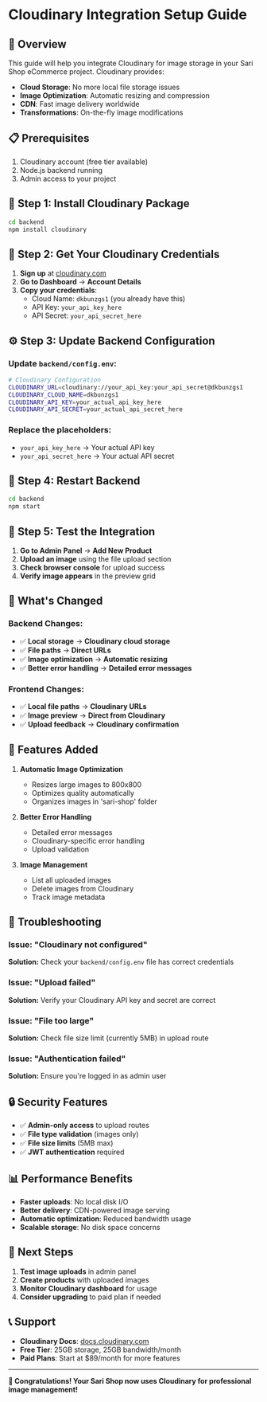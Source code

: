 # Cloudinary Integration Setup Guide

## 🚀 **Overview**
This guide will help you integrate Cloudinary for image storage in your Sari Shop eCommerce project. Cloudinary provides:
- **Cloud Storage**: No more local file storage issues
- **Image Optimization**: Automatic resizing and compression
- **CDN**: Fast image delivery worldwide
- **Transformations**: On-the-fly image modifications

## 📋 **Prerequisites**
1. Cloudinary account (free tier available)
2. Node.js backend running
3. Admin access to your project

## 🔧 **Step 1: Install Cloudinary Package**

```bash
cd backend
npm install cloudinary
```

## 🔑 **Step 2: Get Your Cloudinary Credentials**

1. **Sign up** at [cloudinary.com](https://cloudinary.com)
2. **Go to Dashboard** → **Account Details**
3. **Copy your credentials**:
   - Cloud Name: `dkbunzgs1` (you already have this)
   - API Key: `your_api_key_here`
   - API Secret: `your_api_secret_here`

## ⚙️ **Step 3: Update Backend Configuration**

### **Update `backend/config.env`:**
```bash
# Cloudinary Configuration
CLOUDINARY_URL=cloudinary://your_api_key:your_api_secret@dkbunzgs1
CLOUDINARY_CLOUD_NAME=dkbunzgs1
CLOUDINARY_API_KEY=your_actual_api_key_here
CLOUDINARY_API_SECRET=your_actual_api_secret_here
```

### **Replace the placeholders:**
- `your_api_key_here` → Your actual API key
- `your_api_secret_here` → Your actual API secret

## 🔄 **Step 4: Restart Backend**

```bash
cd backend
npm start
```

## 🧪 **Step 5: Test the Integration**

1. **Go to Admin Panel** → **Add New Product**
2. **Upload an image** using the file upload section
3. **Check browser console** for upload success
4. **Verify image appears** in the preview grid

## 📱 **What's Changed**

### **Backend Changes:**
- ✅ **Local storage** → **Cloudinary cloud storage**
- ✅ **File paths** → **Direct URLs**
- ✅ **Image optimization** → **Automatic resizing**
- ✅ **Better error handling** → **Detailed error messages**

### **Frontend Changes:**
- ✅ **Local file paths** → **Cloudinary URLs**
- ✅ **Image preview** → **Direct from Cloudinary**
- ✅ **Upload feedback** → **Cloudinary confirmation**

## 🌟 **Features Added**

1. **Automatic Image Optimization**
   - Resizes large images to 800x800
   - Optimizes quality automatically
   - Organizes images in 'sari-shop' folder

2. **Better Error Handling**
   - Detailed error messages
   - Cloudinary-specific error handling
   - Upload validation

3. **Image Management**
   - List all uploaded images
   - Delete images from Cloudinary
   - Track image metadata

## 🚨 **Troubleshooting**

### **Issue: "Cloudinary not configured"**
**Solution:** Check your `backend/config.env` file has correct credentials

### **Issue: "Upload failed"**
**Solution:** Verify your Cloudinary API key and secret are correct

### **Issue: "File too large"**
**Solution:** Check file size limit (currently 5MB) in upload route

### **Issue: "Authentication failed"**
**Solution:** Ensure you're logged in as admin user

## 🔒 **Security Features**

- ✅ **Admin-only access** to upload routes
- ✅ **File type validation** (images only)
- ✅ **File size limits** (5MB max)
- ✅ **JWT authentication** required

## 📊 **Performance Benefits**

- **Faster uploads**: No local disk I/O
- **Better delivery**: CDN-powered image serving
- **Automatic optimization**: Reduced bandwidth usage
- **Scalable storage**: No disk space concerns

## 🎯 **Next Steps**

1. **Test image uploads** in admin panel
2. **Create products** with uploaded images
3. **Monitor Cloudinary dashboard** for usage
4. **Consider upgrading** to paid plan if needed

## 📞 **Support**

- **Cloudinary Docs**: [docs.cloudinary.com](https://docs.cloudinary.com)
- **Free Tier**: 25GB storage, 25GB bandwidth/month
- **Paid Plans**: Start at $89/month for more features

---

**🎉 Congratulations! Your Sari Shop now uses Cloudinary for professional image management!**
